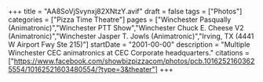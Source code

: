 +++
title = "AA8SoVjSvynxj82XNtzY.avif"
draft = false
tags = ["Photos"]
categories = ["Pizza Time Theatre"]
pages = ["Winchester Pasqually (Animatronic)","Winchester PTT Show","Winchester Chuck E. Cheese V2 (Animatronic)","Winchester Jasper T. Jowls (Animatronic)","Irving, TX (4441 W Airport Fwy Ste 215)"]
startDate = "2001-00-00"
description = "Multiple Winchester CEC animatronics at CEC Corporate headquarters."
citations = ["https://www.facebook.com/showbizpizzacom/photos/pcb.10162521603625554/10162521603480554/?type=3&theater"]
+++
